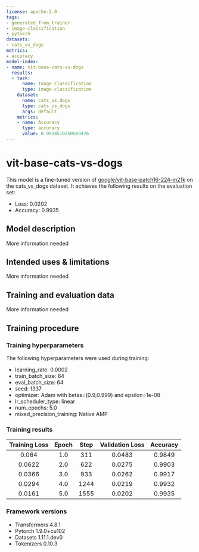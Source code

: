 ```yaml
---
license: apache-2.0
tags:
- generated_from_trainer
- image-classification
- pytorch
datasets:
- cats_vs_dogs
metrics:
- accuracy
model-index:
- name: vit-base-cats-vs-dogs
  results:
  - task:
      name: Image Classification
      type: image-classification
    dataset:
      name: cats_vs_dogs
      type: cats_vs_dogs
      args: default
    metrics:
    - name: Accuracy
      type: accuracy
      value: 0.9934510250569476
---
```


<!-- This model card has been generated automatically according to the information the Trainer had access to. You
should probably proofread and complete it, then remove this comment. -->

# vit-base-cats-vs-dogs

This model is a fine-tuned version of [google/vit-base-patch16-224-in21k](https://huggingface.co/google/vit-base-patch16-224-in21k) on the cats_vs_dogs dataset.
It achieves the following results on the evaluation set:
- Loss: 0.0202
- Accuracy: 0.9935

## Model description

More information needed

## Intended uses & limitations

More information needed

## Training and evaluation data

More information needed

## Training procedure

### Training hyperparameters

The following hyperparameters were used during training:
- learning_rate: 0.0002
- train_batch_size: 64
- eval_batch_size: 64
- seed: 1337
- optimizer: Adam with betas=(0.9,0.999) and epsilon=1e-08
- lr_scheduler_type: linear
- num_epochs: 5.0
- mixed_precision_training: Native AMP

### Training results

| Training Loss | Epoch | Step | Validation Loss | Accuracy |
|:-------------:|:-----:|:----:|:---------------:|:--------:|
| 0.064         | 1.0   | 311  | 0.0483          | 0.9849   |
| 0.0622        | 2.0   | 622  | 0.0275          | 0.9903   |
| 0.0366        | 3.0   | 933  | 0.0262          | 0.9917   |
| 0.0294        | 4.0   | 1244 | 0.0219          | 0.9932   |
| 0.0161        | 5.0   | 1555 | 0.0202          | 0.9935   |


### Framework versions

- Transformers 4.8.1
- Pytorch 1.9.0+cu102
- Datasets 1.11.1.dev0
- Tokenizers 0.10.3
